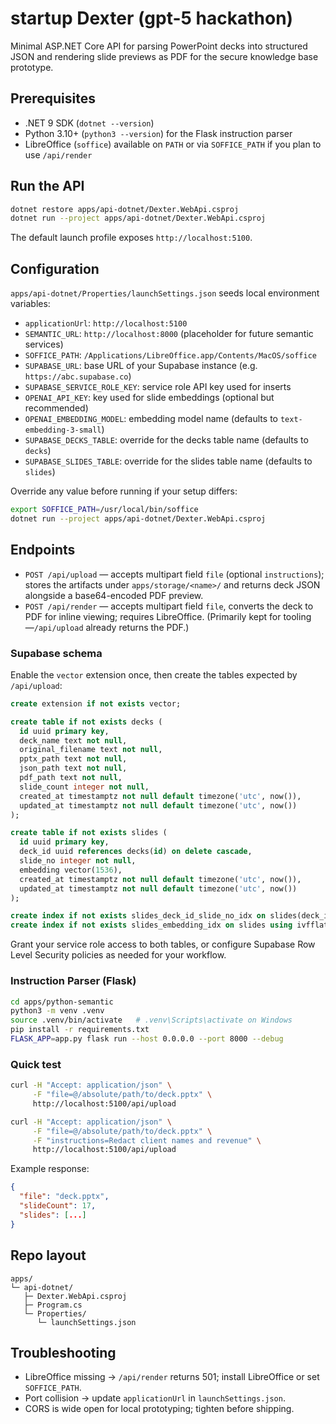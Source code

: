 # startup Dexter (gpt-5 hackathon)

Minimal ASP.NET Core API for parsing PowerPoint decks into structured JSON and rendering slide previews as PDF for the secure knowledge base prototype.

## Prerequisites
- .NET 9 SDK (`dotnet --version`)
- Python 3.10+ (`python3 --version`) for the Flask instruction parser
- LibreOffice (`soffice`) available on `PATH` or via `SOFFICE_PATH` if you plan to use `/api/render`

## Run the API
```bash
dotnet restore apps/api-dotnet/Dexter.WebApi.csproj
dotnet run --project apps/api-dotnet/Dexter.WebApi.csproj
```

The default launch profile exposes `http://localhost:5100`.

## Configuration
`apps/api-dotnet/Properties/launchSettings.json` seeds local environment variables:
- `applicationUrl`: `http://localhost:5100`
- `SEMANTIC_URL`: `http://localhost:8000` (placeholder for future semantic services)
- `SOFFICE_PATH`: `/Applications/LibreOffice.app/Contents/MacOS/soffice`
- `SUPABASE_URL`: base URL of your Supabase instance (e.g. `https://abc.supabase.co`)
- `SUPABASE_SERVICE_ROLE_KEY`: service role API key used for inserts
- `OPENAI_API_KEY`: key used for slide embeddings (optional but recommended)
- `OPENAI_EMBEDDING_MODEL`: embedding model name (defaults to `text-embedding-3-small`)
- `SUPABASE_DECKS_TABLE`: override for the decks table name (defaults to `decks`)
- `SUPABASE_SLIDES_TABLE`: override for the slides table name (defaults to `slides`)

Override any value before running if your setup differs:

```bash
export SOFFICE_PATH=/usr/local/bin/soffice
dotnet run --project apps/api-dotnet/Dexter.WebApi.csproj
```

## Endpoints
- `POST /api/upload` — accepts multipart field `file` (optional `instructions`); stores the artifacts under `apps/storage/<name>/` and returns deck JSON alongside a base64-encoded PDF preview.
- `POST /api/render` — accepts multipart field `file`, converts the deck to PDF for inline viewing; requires LibreOffice. (Primarily kept for tooling—`/api/upload` already returns the PDF.)

### Supabase schema

Enable the `vector` extension once, then create the tables expected by `/api/upload`:

```sql
create extension if not exists vector;

create table if not exists decks (
  id uuid primary key,
  deck_name text not null,
  original_filename text not null,
  pptx_path text not null,
  json_path text not null,
  pdf_path text not null,
  slide_count integer not null,
  created_at timestamptz not null default timezone('utc', now()),
  updated_at timestamptz not null default timezone('utc', now())
);

create table if not exists slides (
  id uuid primary key,
  deck_id uuid references decks(id) on delete cascade,
  slide_no integer not null,
  embedding vector(1536),
  created_at timestamptz not null default timezone('utc', now()),
  updated_at timestamptz not null default timezone('utc', now())
);

create index if not exists slides_deck_id_slide_no_idx on slides(deck_id, slide_no);
create index if not exists slides_embedding_idx on slides using ivfflat (embedding vector_l2_ops) with (lists = 100);
```

Grant your service role access to both tables, or configure Supabase Row Level Security policies as needed for your workflow.

### Instruction Parser (Flask)
```bash
cd apps/python-semantic
python3 -m venv .venv
source .venv/bin/activate   # .venv\Scripts\activate on Windows
pip install -r requirements.txt
FLASK_APP=app.py flask run --host 0.0.0.0 --port 8000 --debug
```

### Quick test
```bash
curl -H "Accept: application/json" \
     -F "file=@/absolute/path/to/deck.pptx" \
     http://localhost:5100/api/upload

curl -H "Accept: application/json" \
     -F "file=@/absolute/path/to/deck.pptx" \
     -F "instructions=Redact client names and revenue" \
     http://localhost:5100/api/upload
```

Example response:

```json
{
  "file": "deck.pptx",
  "slideCount": 17,
  "slides": [...]
}
```

## Repo layout
```
apps/
└─ api-dotnet/
   ├─ Dexter.WebApi.csproj
   ├─ Program.cs
   └─ Properties/
      └─ launchSettings.json
```

## Troubleshooting
- LibreOffice missing → `/api/render` returns 501; install LibreOffice or set `SOFFICE_PATH`.
- Port collision → update `applicationUrl` in `launchSettings.json`.
- CORS is wide open for local prototyping; tighten before shipping.
